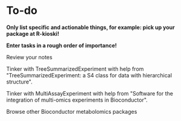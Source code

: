 # To-do

**Only list specific and actionable things, for example: pick up your package at R-kioski!**

**Enter tasks in a rough order of importance!**

Review your notes

Tinker with TreeSummarizedExperiment with help from "TreeSummarizedExperiment: a S4 class for data with hierarchical structure".

Tinker with MultiAssayExperiment with help from "Software for the integration of multi-omics experiments in Bioconductor".

Browse other Bioconductor metabolomics packages
